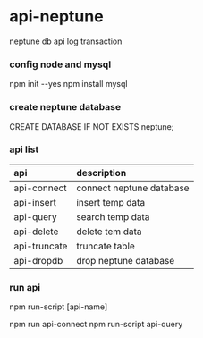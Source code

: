 # api-neptune
neptune db api log transaction 

### config node and mysql
npm init --yes
npm install mysql

### create neptune database
CREATE DATABASE IF NOT EXISTS neptune;

### api list
| api       	| description 			   |
| :------------ | :----------------------- |				
| api-connect	| connect neptune database |
| api-insert	| insert temp data         |
| api-query     | search temp data         |
| api-delete    | delete tem data          |
| api-truncate  | truncate table		   |
| api-dropdb	| drop neptune database    |

### run api
npm run-script [api-name]

npm run api-connect
npm run-script api-query
